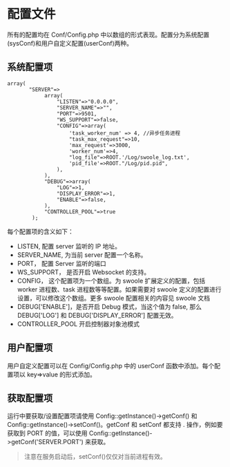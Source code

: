 # 配置文件

所有的配置均在 Conf/Config.php 中以数组的形式表现。配置分为系统配置(sysConf)和用户自定义配置(userConf)两种。
## 系统配置项 
```
array(
       "SERVER"=>
            array(
                "LISTEN"=>"0.0.0.0",
                "SERVER_NAME"=>"",
                "PORT"=>9501,
                "WS_SUPPORT"=>false,
                "CONFIG"=>array(
                    'task_worker_num' => 4, //异步任务进程
                    "task_max_request"=>10,
                    'max_request'=>3000,
                    'worker_num'=>4,
                    "log_file"=>ROOT.'/Log/swoole_log.txt',
                    'pid_file'=>ROOT."/Log/pid.pid",
                ),
            ),
            "DEBUG"=>array(
                "LOG"=>1,
                "DISPLAY_ERROR"=>1,
                "ENABLE"=>false,
            ),
            "CONTROLLER_POOL"=>true
        );
```
每个配置项的含义如下：

 - LISTEN, 配置 server 监听的 IP 地址。
 - SERVER_NAME, 为当前 server 配置一个名称。
 - PORT， 配置 Server 监听的端口
 - WS_SUPPORT， 是否开启 Websocket 的支持。
 - CONFIG， 这个配置项为一个数组。为 swoole 扩展定义的配置，包括 worker 进程数、task 进程数等等配置。如果需要对 swoole 定义的配置进行设置，可以修改这个数组。更多 swoole 配置相关的内容见 swoole 文档
 - DEBUG['ENABLE']，是否开启 Debug 模式，当这个值为 false, 那么 DEBUG['LOG'] 和 DEBUG['DISPLAY_ERROR'] 配置无效。
 - CONTROLLER_POOL 开启控制器对象池模式
 
 
## 用户配置项
用户自定义配置可以在 Config/Config.php 中的 userConf 函数中添加。每个配置项以 key=>value 的形式添加。

## 获取配置项
运行中要获取/设置配置项请使用 Config::getInstance()->getConf() 和 Config::getInstance()->setConf()。getConf 和 setConf 都支持 . 操作，例如要获取到 PORT 的值，可以使用 Config::getInstance()->getConf('SERVER.PORT') 来获取。
> 注意在服务启动后，setConf()仅仅对当前进程有效。